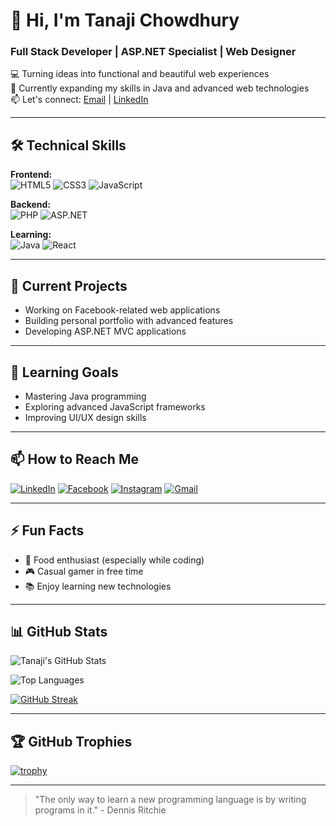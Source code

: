 # 👋 Hi, I'm Tanaji Chowdhury

### Full Stack Developer | ASP.NET Specialist | Web Designer

💻 Turning ideas into functional and beautiful web experiences  
🌱 Currently expanding my skills in Java and advanced web technologies  
📫 Let's connect: [Email](mailto:tanajichowdhury99@gmail.com) | [LinkedIn](https://www.linkedin.com/in/tanaji21/)

---

## 🛠 Technical Skills

**Frontend:**  
![HTML5](https://img.shields.io/badge/-HTML5-E34F26?style=flat&logo=html5&logoColor=white)
![CSS3](https://img.shields.io/badge/-CSS3-1572B6?style=flat&logo=css3&logoColor=white)
![JavaScript](https://img.shields.io/badge/-JavaScript-F7DF1E?style=flat&logo=javascript&logoColor=black)

**Backend:**  
![PHP](https://img.shields.io/badge/-PHP-777BB4?style=flat&logo=php&logoColor=white)
![ASP.NET](https://img.shields.io/badge/-ASP.NET-512BD4?style=flat&logo=.net&logoColor=white)

**Learning:**  
![Java](https://img.shields.io/badge/-Java-007396?style=flat&logo=java&logoColor=white)
![React](https://img.shields.io/badge/-React-61DAFB?style=flat&logo=react&logoColor=black)

---

## 🔭 Current Projects

- Working on Facebook-related web applications
- Building personal portfolio with advanced features
- Developing ASP.NET MVC applications

---

## 🌱 Learning Goals

- Mastering Java programming
- Exploring advanced JavaScript frameworks
- Improving UI/UX design skills

---

## 📫 How to Reach Me

[![LinkedIn](https://img.shields.io/badge/-LinkedIn-0077B5?style=for-the-badge&logo=linkedin&logoColor=white)](https://www.linkedin.com/in/tanaji21/)
[![Facebook](https://img.shields.io/badge/-Facebook-1877F2?style=for-the-badge&logo=facebook&logoColor=white)](https://www.facebook.com/tanaji21)
[![Instagram](https://img.shields.io/badge/-Instagram-E4405F?style=for-the-badge&logo=instagram&logoColor=white)](https://www.instagram.com/_tanajii_21_/)
[![Gmail](https://img.shields.io/badge/-Gmail-D14836?style=for-the-badge&logo=gmail&logoColor=white)](mailto:tanajichowdhury99@gmail.com)

---

## ⚡ Fun Facts

- 🍔 Food enthusiast (especially while coding)
- 🎮 Casual gamer in free time
- 📚 Enjoy learning new technologies

---

## 📊 GitHub Stats

![Tanaji's GitHub Stats](https://github-readme-stats.vercel.app/api?username=21tanaji&show_icons=true&theme=radical)

![Top Languages](https://github-readme-stats.vercel.app/api/top-langs/?username=21tanaji&layout=compact&theme=radical)

[![GitHub Streak](https://streak-stats.demolab.com/?user=DenverCoder1)](https://git.io/streak-stats)

---

## 🏆 GitHub Trophies

[![trophy](https://github-profile-trophy.vercel.app/?username=21tanaji&theme=onedark&row=2&column=4)](https://github.com/ryo-ma/github-profile-trophy)

---

> "The only way to learn a new programming language is by writing programs in it." - Dennis Ritchie
